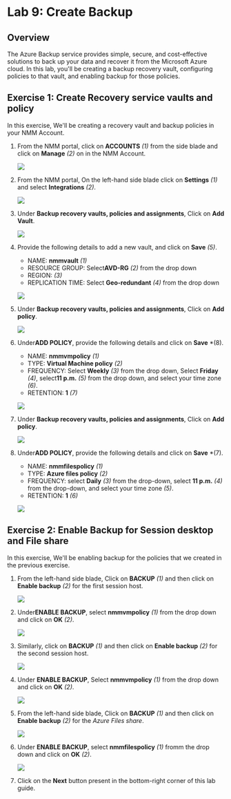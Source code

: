 # Lab 9: Create Backup

## Overview

The Azure Backup service provides simple, secure, and cost-effective solutions to back up your data and recover it from the Microsoft Azure cloud. In this lab, you'll be creating a backup recovery vault, configuring policies to that vault, and enabling backup for those policies.

## Exercise 1: Create Recovery service vaults and policy

In this exercise, We'll be creating a recovery vault and backup policies in your NMM Account.

1. From the NMM portal, click on **ACCOUNTS** *(1)* from the side blade and click on **Manage** *(2)* on in the NMM Account.

   ![](media/2s1.png)

1. From the NMM portal, On the left-hand side blade click on **Settings** *(1)* and select **Integrations** *(2)*.
 
   ![](media/7s1.png)
   
1. Under **Backup recovery vaults, policies and assignments**, Click on **Add Vault**.

   ![](media/7s2.png)
   
1. Provide the following details to add a new vault, and click on **Save** *(5)*.

   - NAME:  **nmmvault** *(1)*
   - RESOURCE GROUP:  Select**AVD-RG** *(2)* from the drop down
   - REGION:  **<inject key="Resource group Location" enableCopy="false" />** *(3)*
   - REPLICATION TIME: Select **Geo-redundant** *(4)* from the drop down
   
   ![](media/7s3.png)
   
1. Under **Backup recovery vaults, policies and assignments**, Click on **Add policy**.

   ![](media/7s4.png)
   
1. Under**ADD POLICY**, provide the following details and click on **Save** *(8).

   - NAME:  **nmmvmpolicy** *(1)*
   - TYPE:  **Virtual Machine policy** *(2)*
   - FREQUENCY: Select **Weekly** *(3)* from the drop down, Select **Friday** *(4)*, select**11 p.m.** *(5)* from the drop down, and select your time zone *(6)*.
   - RETENTION:  **1** *(7)*
   
   ![](media/7s5.png)
   
1. Under **Backup recovery vaults, policies and assignments**, Click on **Add policy**.

   ![](media/7s4.png)
   
1. Under**ADD POLICY**, provide the following details and click on **Save** *(7).

   - NAME: **nmmfilespolicy** *(1)*
   - TYPE: **Azure files policy** *(2)*
   - FREQUENCY: select **Daily** *(3)* from the drop-down, select **11 p.m.** *(4)* from the drop-down, and select your time zone *(5)*.
   - RETENTION: **1** *(6)*
   
   ![](media/7ss6.png)
   
## Exercise 2: Enable Backup for Session desktop and File share

In this exercise, We'll be enabling backup for the policies that we created in the previous exercise.
   
1. From the left-hand side blade, Click on **BACKUP** *(1)* and then click on **Enable backup** *(2)* for the first session host.

   ![](media/7s7.png)
   
1. Under**ENABLE BACKUP**, select **nmmvmpolicy** *(1)* from the drop down and click on **OK** *(2)*.

   ![](media/7s8.png)
   
1. Similarly, click on **BACKUP** *(1)* and then click on **Enable backup** *(2)* for the second session host.

   ![](media/7s9.png)
   
1. Under **ENABLE BACKUP**, Select **nmmvmpolicy** *(1)* from the drop down and click on **OK** *(2)*.

   ![](media/7s10.png)
   
1. From the left-hand side blade, Click on **BACKUP** *(1)* and then click on **Enable backup** *(2)* for the *Azure Files share*.

   ![](media/7s11.png)
   
1. Under **ENABLE BACKUP**, select **nmmfilespolicy** *(1)* fromm the drop down and click on **OK** *(2)*. 

   ![](media/7s12.png)
   
1. Click on the **Next** button present in the bottom-right corner of this lab guide.




